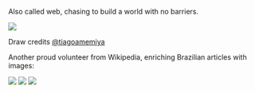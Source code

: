 Also called web, chasing to build a world with no barriers.

![](https://github.com/webysther/webysther/raw/master/samurai.png)

Draw credits [@tiagoamemiya](https://github.com/tiagoamemiya)

Another proud volunteer from Wikipedia, enriching Brazilian articles with images:

![](https://upload.wikimedia.org/wikipedia/commons/thumb/6/68/Webysther_20150509172554_-_Esta%C3%A7%C3%A3o_da_Luz.jpg/320px-Webysther_20150509172554_-_Esta%C3%A7%C3%A3o_da_Luz.jpg)
![](https://upload.wikimedia.org/wikipedia/commons/thumb/9/95/Webysther_20150906183737_-_Rio_S%C3%A3o_Francisco%2C_Xique-xique_-_Bahia.jpg/320px-Webysther_20150906183737_-_Rio_S%C3%A3o_Francisco%2C_Xique-xique_-_Bahia.jpg)
![](https://upload.wikimedia.org/wikipedia/commons/thumb/3/3f/Webysther_20150907164050_-_Pal%C3%A1cio_Rio_Branco.jpg/311px-Webysther_20150907164050_-_Pal%C3%A1cio_Rio_Branco.jpg)
